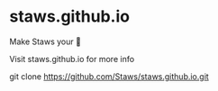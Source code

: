 # staws.github.io
Make Staws your 🌟

Visit staws.github.io for more info

git clone https://github.com/Staws/staws.github.io.git
